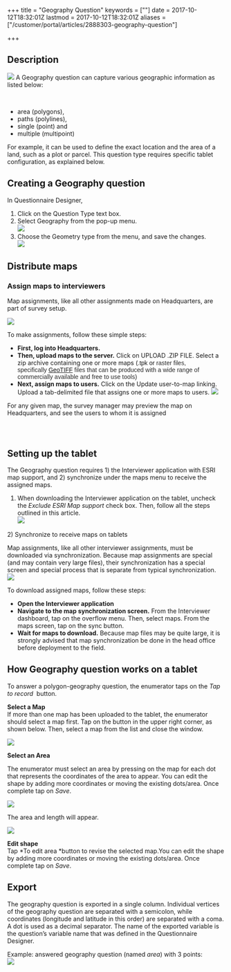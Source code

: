 +++
title = "Geography Question"
keywords = [""]
date = 2017-10-12T18:32:01Z
lastmod = 2017-10-12T18:32:01Z
aliases = ["/customer/portal/articles/2888303-geography-question"]

+++

Description 
------------

![](images/825285.png) A Geography question can capture various
geographic information as listed below:  
  
 

-   area (polygons),
-   paths (polylines),
-   single (point) and
-   multiple (multipoint)

For example, it can be used to define the exact location and the area of
a land, such as a plot or parcel. This question type requires specific
tablet configuration, as explained below. 

 Creating a Geography question
------------------------------

In Questionnaire Designer, 

1.  Click on the Question Type text box.
2.  Select Geography from the pop-up menu.  
    ![](images/885524.png)
3.  Choose the Geometry type from the menu, and save the changes.   
    ![](images/885526.png)

Distribute maps
---------------

### Assign maps to interviewers

Map assignments, like all other assignments made on Headquarters, are
part of survey setup.  
  
![](images/839994.png)

To make assignments, follow these simple steps:

-   **First, log into Headquarters.**
-   **Then, upload maps to the server.** Click on UPLOAD .ZIP FILE.
    Select a zip archive containing one or more maps (<span
    style="font-family:arial,helvetica,sans-serif;">.tpk or<span
    style="color: rgb(42, 42, 42); font-size: 14px;"> raster files,
    specifically [GeoTIFF](https://en.wikipedia.org/wiki/GeoTIFF) files
    that can be produced with a wide range of commercially available and
    free to use tools)</span></span>
-   **Next, assign maps to users.** Click on the Update user-to-map
    linking. Upload a tab-delimited file that assigns one or more maps
    to users. ![](images/839995.png)

For any given map, the survey manager may preview the map on
Headquarters, and see the users to whom it is assigned

###  

Setting up the tablet
---------------------

The Geography question requires 1) the Interviewer application with ESRI
map support, and 2) synchronize under the maps menu to receive the
assigned maps. 

1) When downloading the Interviewer application on the tablet, uncheck
the *Exclude ESRI Map support* check box. Then, follow all the steps
outlined in this article.   
![](images/825292.png)  
  
2) Synchronize to receive maps on tablets

Map assignments, like all other interviewer assignments, must be
downloaded via synchronization. Because map assignments are special (and
may contain very large files), their synchronization has a special
screen and special process that is separate from typical
synchronization.  
![](images/839997.png)

To download assigned maps, follow these steps:

-   **Open the Interviewer application**
-   **Navigate to the map synchronization screen.** From the Interviewer
    dashboard, tap on the overflow menu. Then, select maps. From the
    maps screen, tap on the sync button.
-   **Wait for maps to download.** Because map files may be quite large,
    it is strongly advised that map synchronization be done in the head
    office before deployment to the field.

How Geography question works on a tablet 
-----------------------------------------

To answer a polygon-geography question, the enumerator taps on the *Tap
to record*  button.   
  
**Select a Map**  
If more than one map has been uploaded to the tablet, the enumerator
should select a map first. Tap on the button in the upper right corner,
as shown below. Then, select a map from the list and close the
window.   
  
![](images/827810.png)  
  
**Select an Area**  
  
The enumerator must select an area by pressing on the map for each dot
that represents the coordinates of the area to appear. You can edit the
shape by adding more coordinates or moving the existing dots/area. Once
complete tap on *Save*.  
  
![](images/825301.png)  
  
The area and length will appear.    
  
![](images/825293.png)  
  
**Edit shape**  
Tap *To edit area *button to revise the selected map.You can edit the
shape by adding more coordinates or moving the existing dots/area. Once
complete tap on *Save*.

Export 
-------

The geography question is exported in a single column. Individual
vertices of the geography question are separated with a semicolon, while
coordinates (longitude and latitude in this order) are separated with a
coma. A dot is used as a decimal separator. The name of the exported
variable is the question’s variable name that was defined in the
Questionnaire Designer.   
  
Example: answered geography question (named *area*) with 3 points:  
![](images/825296.png)
